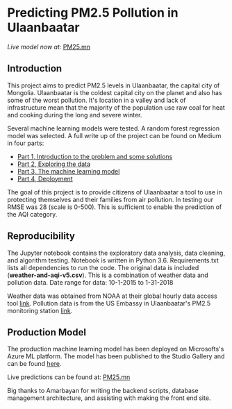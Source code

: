 # Predicting PM2.5 Pollution in Ulaanbaatar

_Live model now at:_ [PM25.mn](https://pm25.mn)

## Introduction
This project aims to predict PM2.5 levels in Ulaanbaatar, the capital city of Mongolia. Ulaanbaatar is the coldest capital city on the planet and also has some of the worst pollution. It's location in a valley and lack of infrastructure mean that the majority of the population use raw coal for heat and cooking during the long and severe winter. 

Several machine learning models were tested. A random forest regression model was selected. A full write up of the project can be found on Medium in four parts:
- [Part 1, Introduction to the problem and some solutions](https://medium.com/roberts-data-stories/ulaanbaatar-air-pollution-part-1-35e17c83f70b)
- [Part 2, Exploring the data](https://medium.com/mongolian-data-stories/air-pollution-part-2-f9f4da33a1bd)
- [Part 3, The machine learning model](https://medium.com/mongolian-data-stories/part-3-the-model-b2fb9a25a07c)
- [Part 4, Deployment](https://medium.com/mongolian-data-stories/predicting-pm2-5-using-machine-learning-part-4-deployment-54086b5354d1)

The goal of this project is to provide citizens of Ulaanbaatar a tool to use in protecting themselves and their families from air pollution. In testing our RMSE was 28 (scale is 0-500). This is sufficient to enable the prediction of the AQI category.


## Reproducibility
The Jupyter notebook contains the exploratory data analysis, data cleaning, and algorithm testing. Notebook is written in Python 3.6. Requirements.txt lists all dependencies to run the code. The original data is included (**weather-and-aqi-v5.csv**). This is a combination of weather data and pollution data. Date range for data: 10-1-2015 to  1-31-2018

Weather data was obtained from NOAA at their global hourly data access tool [link](https://www.ncei.noaa.gov/access-ui/data-search?datasetId=global-hourly). Pollution data is from the US Embassy in Ulaanbaatar's PM2.5 monitoring station [link](https://www.stateair.mn/).

## Production Model
The production machine learning model has been deployed on Microsofts's Azure ML platform. The model has been published to the Studio Gallery and can be found [here](https://gallery.cortanaintelligence.com/Experiment/UB-PM2-5-Regression-2).

Live predictions can be found at: [PM25.mn](https://pm25.mn)


Big thanks to Amarbayan for writing the backend scripts, database management architecture, and assisting with making the front end site.
